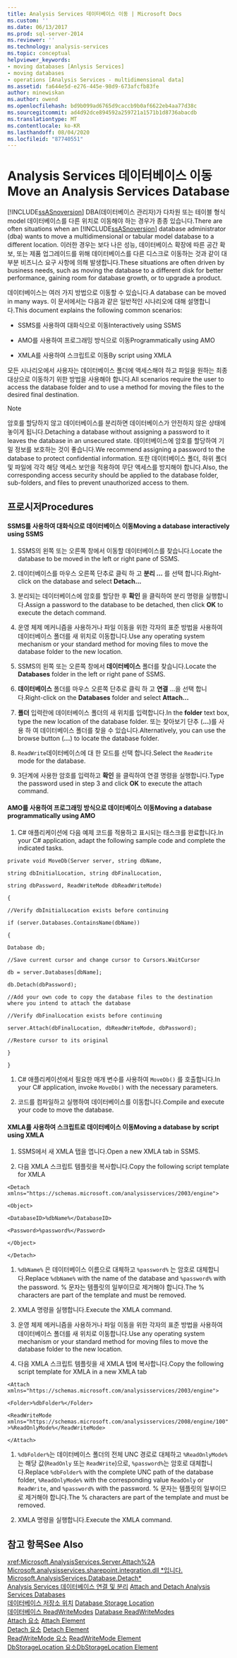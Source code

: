 ```yaml
---
title: Analysis Services 데이터베이스 이동 | Microsoft Docs
ms.custom: ''
ms.date: 06/13/2017
ms.prod: sql-server-2014
ms.reviewer: ''
ms.technology: analysis-services
ms.topic: conceptual
helpviewer_keywords:
- moving databases [Anlysis Services]
- moving databases
- operations [Analysis Services - multidimensional data]
ms.assetid: fa644e5d-e276-445e-98d9-673afcfb83fe
author: minewiskan
ms.author: owend
ms.openlocfilehash: bd9b099ad6765d9caccb9b0af6622eb4aa77d38c
ms.sourcegitcommit: ad4d92dce894592a259721a1571b1d8736abacdb
ms.translationtype: MT
ms.contentlocale: ko-KR
ms.lasthandoff: 08/04/2020
ms.locfileid: "87740551"
---
```

# <a name="move-an-analysis-services-database"></a><span data-ttu-id="ddc29-102">Analysis Services 데이터베이스 이동</span><span class="sxs-lookup"><span data-stu-id="ddc29-102">Move an Analysis Services Database</span></span>
  <span data-ttu-id="ddc29-103">[!INCLUDE[ssASnoversion](../../includes/ssasnoversion-md.md)] DBA(데이터베이스 관리자)가 다차원 또는 테이블 형식 model 데이터베이스를 다른 위치로 이동해야 하는 경우가 종종 있습니다.</span><span class="sxs-lookup"><span data-stu-id="ddc29-103">There are often situations when an [!INCLUDE[ssASnoversion](../../includes/ssasnoversion-md.md)] database administrator (dba) wants to move a multidimensional or tabular model database to a different location.</span></span> <span data-ttu-id="ddc29-104">이러한 경우는 보다 나은 성능, 데이터베이스 확장에 따른 공간 확보, 또는 제품 업그레이드를 위해 데이터베이스를 다른 디스크로 이동하는 것과 같이 대부분 비즈니스 요구 사항에 의해 발생합니다.</span><span class="sxs-lookup"><span data-stu-id="ddc29-104">These situations are often driven by business needs, such as moving the database to a different disk for better performance, gaining room for database growth, or to upgrade a product.</span></span>  
  
 <span data-ttu-id="ddc29-105">데이터베이스는 여러 가지 방법으로 이동할 수 있습니다.</span><span class="sxs-lookup"><span data-stu-id="ddc29-105">A database can be moved in many ways.</span></span> <span data-ttu-id="ddc29-106">이 문서에서는 다음과 같은 일반적인 시나리오에 대해 설명합니다.</span><span class="sxs-lookup"><span data-stu-id="ddc29-106">This document explains the following common scenarios:</span></span>  
  
-   <span data-ttu-id="ddc29-107">SSMS를 사용하여 대화식으로 이동</span><span class="sxs-lookup"><span data-stu-id="ddc29-107">Interactively using SSMS</span></span>  
  
-   <span data-ttu-id="ddc29-108">AMO를 사용하여 프로그래밍 방식으로 이동</span><span class="sxs-lookup"><span data-stu-id="ddc29-108">Programmatically using AMO</span></span>  
  
-   <span data-ttu-id="ddc29-109">XMLA를 사용하여 스크립트로 이동</span><span class="sxs-lookup"><span data-stu-id="ddc29-109">By script using XMLA</span></span>  
  
 <span data-ttu-id="ddc29-110">모든 시나리오에서 사용자는 데이터베이스 폴더에 액세스해야 하고 파일을 원하는 최종 대상으로 이동하기 위한 방법을 사용해야 합니다.</span><span class="sxs-lookup"><span data-stu-id="ddc29-110">All scenarios require the user to access the database folder and to use a method for moving the files to the desired final destination.</span></span>  
  
> [!NOTE]  
>  <span data-ttu-id="ddc29-111">암호를 할당하지 않고 데이터베이스를 분리하면 데이터베이스가 안전하지 않은 상태에 놓이게 됩니다.</span><span class="sxs-lookup"><span data-stu-id="ddc29-111">Detaching a database without assigning a password to it leaves the database in an unsecured state.</span></span> <span data-ttu-id="ddc29-112">데이터베이스에 암호를 할당하여 기밀 정보를 보호하는 것이 좋습니다.</span><span class="sxs-lookup"><span data-stu-id="ddc29-112">We recommend assigning a password to the database to protect confidential information.</span></span> <span data-ttu-id="ddc29-113">또한 데이터베이스 폴더, 하위 폴더 및 파일에 각각 해당 액세스 보안을 적용하여 무단 액세스를 방지해야 합니다.</span><span class="sxs-lookup"><span data-stu-id="ddc29-113">Also, the corresponding access security should be applied to the database folder, sub-folders, and files to prevent unauthorized access to them.</span></span>  
  
## <a name="procedures"></a><span data-ttu-id="ddc29-114">프로시저</span><span class="sxs-lookup"><span data-stu-id="ddc29-114">Procedures</span></span>  
  
#### <a name="moving-a-database-interactively-using-ssms"></a><span data-ttu-id="ddc29-115">SSMS를 사용하여 대화식으로 데이터베이스 이동</span><span class="sxs-lookup"><span data-stu-id="ddc29-115">Moving a database interactively using SSMS</span></span>  
  
1.  <span data-ttu-id="ddc29-116">SSMS의 왼쪽 또는 오른쪽 창에서 이동할 데이터베이스를 찾습니다.</span><span class="sxs-lookup"><span data-stu-id="ddc29-116">Locate the database to be moved in the left or right pane of SSMS.</span></span>  
  
2.  <span data-ttu-id="ddc29-117">데이터베이스를 마우스 오른쪽 단추로 클릭 하 고 **분리 ...** 를 선택 합니다.</span><span class="sxs-lookup"><span data-stu-id="ddc29-117">Right-click on the database and select **Detach...**</span></span>  
  
3.  <span data-ttu-id="ddc29-118">분리되는 데이터베이스에 암호를 할당한 후 **확인** 을 클릭하여 분리 명령을 실행합니다.</span><span class="sxs-lookup"><span data-stu-id="ddc29-118">Assign a password to the database to be detached, then click **OK** to execute the detach command.</span></span>  
  
4.  <span data-ttu-id="ddc29-119">운영 체제 메커니즘을 사용하거나 파일 이동을 위한 각자의 표준 방법을 사용하여 데이터베이스 폴더를 새 위치로 이동합니다.</span><span class="sxs-lookup"><span data-stu-id="ddc29-119">Use any operating system mechanism or your standard method for moving files to move the database folder to the new location.</span></span>  
  
5.  <span data-ttu-id="ddc29-120">SSMS의 왼쪽 또는 오른쪽 창에서 **데이터베이스** 폴더를 찾습니다.</span><span class="sxs-lookup"><span data-stu-id="ddc29-120">Locate the **Databases** folder in the left or right pane of SSMS.</span></span>  
  
6.  <span data-ttu-id="ddc29-121">**데이터베이스** 폴더를 마우스 오른쪽 단추로 클릭 하 고 **연결** ...을 선택 합니다.</span><span class="sxs-lookup"><span data-stu-id="ddc29-121">Right-click on the **Databases** folder and select **Attach...**</span></span>  
  
7.  <span data-ttu-id="ddc29-122">**폴더** 입력란에 데이터베이스 폴더의 새 위치를 입력합니다.</span><span class="sxs-lookup"><span data-stu-id="ddc29-122">In the **folder** text box, type the new location of the database folder.</span></span> <span data-ttu-id="ddc29-123">또는 찾아보기 단추 (**...**)를 사용 하 여 데이터베이스 폴더를 찾을 수 있습니다.</span><span class="sxs-lookup"><span data-stu-id="ddc29-123">Alternatively, you can use the browse button (**...**) to locate the database folder.</span></span>  
  
8.  <span data-ttu-id="ddc29-124">`ReadWrite`데이터베이스에 대 한 모드를 선택 합니다.</span><span class="sxs-lookup"><span data-stu-id="ddc29-124">Select the `ReadWrite` mode for the database.</span></span>  
  
9. <span data-ttu-id="ddc29-125">3단계에 사용한 암호를 입력하고 **확인** 을 클릭하여 연결 명령을 실행합니다.</span><span class="sxs-lookup"><span data-stu-id="ddc29-125">Type the password used in step 3 and click **OK** to execute the attach command.</span></span>  
  
#### <a name="moving-a-database-programmatically-using-amo"></a><span data-ttu-id="ddc29-126">AMO를 사용하여 프로그래밍 방식으로 데이터베이스 이동</span><span class="sxs-lookup"><span data-stu-id="ddc29-126">Moving a database programmatically using AMO</span></span>  
  
1.  <span data-ttu-id="ddc29-127">C# 애플리케이션에 다음 예제 코드를 적용하고 표시되는 태스크를 완료합니다.</span><span class="sxs-lookup"><span data-stu-id="ddc29-127">In your C# application, adapt the following sample code and complete the indicated tasks.</span></span>  
  
 `private void MoveDb(Server server, string dbName,`  
  
 `string dbInitialLocation, string dbFinalLocation,`  
  
 `string dbPassword, ReadWriteMode dbReadWriteMode)`  
  
 `{`  
  
 `//Verify dbInitialLocation exists before continuing`  
  
 `if (server.Databases.ContainsName(dbName))`  
  
 `{`  
  
 `Database db;`  
  
 `//Save current cursor and change cursor to Cursors.WaitCursor`  
  
 `db = server.Databases[dbName];`  
  
 `db.Detach(dbPassword);`  
  
 `//Add your own code to copy the database files to the destination where you intend to attach the database`  
  
 `//Verify dbFinalLocation exists before continuing`  
  
 `server.Attach(dbFinalLocation, dbReadWriteMode, dbPassword);`  
  
 `//Restore cursor to its original`  
  
 `}`  
  
 `}`  
  
1.  <span data-ttu-id="ddc29-128">C# 애플리케이션에서 필요한 매개 변수를 사용하여 `MoveDb()` 를 호출합니다.</span><span class="sxs-lookup"><span data-stu-id="ddc29-128">In your C# application, invoke `MoveDb()` with the necessary parameters.</span></span>  
  
2.  <span data-ttu-id="ddc29-129">코드를 컴파일하고 실행하여 데이터베이스를 이동합니다.</span><span class="sxs-lookup"><span data-stu-id="ddc29-129">Compile and execute your code to move the database.</span></span>  
  
#### <a name="moving-a-database-by-script-using-xmla"></a><span data-ttu-id="ddc29-130">XMLA를 사용하여 스크립트로 데이터베이스 이동</span><span class="sxs-lookup"><span data-stu-id="ddc29-130">Moving a database by script using XMLA</span></span>  
  
1.  <span data-ttu-id="ddc29-131">SSMS에서 새 XMLA 탭을 엽니다.</span><span class="sxs-lookup"><span data-stu-id="ddc29-131">Open a new XMLA tab in SSMS.</span></span>  
  
2.  <span data-ttu-id="ddc29-132">다음 XMLA 스크립트 템플릿을 복사합니다.</span><span class="sxs-lookup"><span data-stu-id="ddc29-132">Copy the following script template for XMLA</span></span>  
  
 `<Detach xmlns="https://schemas.microsoft.com/analysisservices/2003/engine">`  
  
 `<Object>`  
  
 `<DatabaseID>%dbName%</DatabaseID>`  
  
 `<Password>%password%</Password>`  
  
 `</Object>`  
  
 `</Detach>`  
  
1.  <span data-ttu-id="ddc29-133">`%dbName%` 은 데이터베이스 이름으로 대체하고 `%password%` 는 암호로 대체합니다.</span><span class="sxs-lookup"><span data-stu-id="ddc29-133">Replace `%dbName%` with the name of the database and `%password%` with the password.</span></span> <span data-ttu-id="ddc29-134">% 문자는 템플릿의 일부이므로 제거해야 합니다.</span><span class="sxs-lookup"><span data-stu-id="ddc29-134">The % characters are part of the template and must be removed.</span></span>  
  
2.  <span data-ttu-id="ddc29-135">XMLA 명령을 실행합니다.</span><span class="sxs-lookup"><span data-stu-id="ddc29-135">Execute the XMLA command.</span></span>  
  
3.  <span data-ttu-id="ddc29-136">운영 체제 메커니즘을 사용하거나 파일 이동을 위한 각자의 표준 방법을 사용하여 데이터베이스 폴더를 새 위치로 이동합니다.</span><span class="sxs-lookup"><span data-stu-id="ddc29-136">Use any operating system mechanism or your standard method for moving files to move the database folder to the new location.</span></span>  
  
4.  <span data-ttu-id="ddc29-137">다음 XMLA 스크립트 템플릿을 새 XMLA 탭에 복사합니다.</span><span class="sxs-lookup"><span data-stu-id="ddc29-137">Copy the following script template for XMLA in a new XMLA tab</span></span>  
  
 `<Attach xmlns="https://schemas.microsoft.com/analysisservices/2003/engine">`  
  
 `<Folder>%dbFolder%</Folder>`  
  
 `<ReadWriteMode xmlns="https://schemas.microsoft.com/analysisservices/2008/engine/100">%ReadOnlyMode%</ReadWriteMode>`  
  
 `</Attach>`  
  
1.  <span data-ttu-id="ddc29-138">`%dbFolder%`는 데이터베이스 폴더의 전체 UNC 경로로 대체하고 `%ReadOnlyMode%`는 해당 값(`ReadOnly` 또는 `ReadWrite`)으로, `%password%`는 암호로 대체합니다.</span><span class="sxs-lookup"><span data-stu-id="ddc29-138">Replace `%dbFolder%` with the complete UNC path of the database folder, `%ReadOnlyMode%` with the corresponding value `ReadOnly` or `ReadWrite`, and `%password%` with the password.</span></span> <span data-ttu-id="ddc29-139">% 문자는 템플릿의 일부이므로 제거해야 합니다.</span><span class="sxs-lookup"><span data-stu-id="ddc29-139">The % characters are part of the template and must be removed.</span></span>  
  
2.  <span data-ttu-id="ddc29-140">XMLA 명령을 실행합니다.</span><span class="sxs-lookup"><span data-stu-id="ddc29-140">Execute the XMLA command.</span></span>  
  
## <a name="see-also"></a><span data-ttu-id="ddc29-141">참고 항목</span><span class="sxs-lookup"><span data-stu-id="ddc29-141">See Also</span></span>  
 <xref:Microsoft.AnalysisServices.Server.Attach%2A>   
 <span data-ttu-id="ddc29-142">[Microsoft.analysisservices.sharepoint.integration.dll \*입니다.](/dotnet/api/microsoft.analysisservices.core.database.detach) </span><span class="sxs-lookup"><span data-stu-id="ddc29-142">[Microsoft.AnalysisServices.Database.Detach\*](/dotnet/api/microsoft.analysisservices.core.database.detach) </span></span>  
 <span data-ttu-id="ddc29-143">[Analysis Services 데이터베이스 연결 및 분리](attach-and-detach-analysis-services-databases.md) </span><span class="sxs-lookup"><span data-stu-id="ddc29-143">[Attach and Detach Analysis Services Databases](attach-and-detach-analysis-services-databases.md) </span></span>  
 <span data-ttu-id="ddc29-144">[데이터베이스 저장소 위치](database-storage-location.md) </span><span class="sxs-lookup"><span data-stu-id="ddc29-144">[Database Storage Location](database-storage-location.md) </span></span>  
 <span data-ttu-id="ddc29-145">[데이터베이스 ReadWriteModes](database-readwritemodes.md) </span><span class="sxs-lookup"><span data-stu-id="ddc29-145">[Database ReadWriteModes](database-readwritemodes.md) </span></span>  
 <span data-ttu-id="ddc29-146">[Attach 요소](https://docs.microsoft.com/bi-reference/xmla/xml-elements-commands/attach-element) </span><span class="sxs-lookup"><span data-stu-id="ddc29-146">[Attach Element](https://docs.microsoft.com/bi-reference/xmla/xml-elements-commands/attach-element) </span></span>  
 <span data-ttu-id="ddc29-147">[Detach 요소](https://docs.microsoft.com/bi-reference/xmla/xml-elements-commands/detach-element) </span><span class="sxs-lookup"><span data-stu-id="ddc29-147">[Detach Element](https://docs.microsoft.com/bi-reference/xmla/xml-elements-commands/detach-element) </span></span>  
 <span data-ttu-id="ddc29-148">[ReadWriteMode 요소](https://docs.microsoft.com/bi-reference/xmla/xml-elements-properties/readwritemode-element) </span><span class="sxs-lookup"><span data-stu-id="ddc29-148">[ReadWriteMode Element](https://docs.microsoft.com/bi-reference/xmla/xml-elements-properties/readwritemode-element) </span></span>  
 [<span data-ttu-id="ddc29-149">DbStorageLocation 요소</span><span class="sxs-lookup"><span data-stu-id="ddc29-149">DbStorageLocation Element</span></span>](https://docs.microsoft.com/bi-reference/xmla/xml-elements-properties/dbstoragelocation-element)  
  
  
